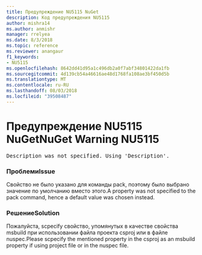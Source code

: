 ```yaml
---
title: Предупреждение NU5115 NuGet
description: Код предупреждения NU5115
author: mishra14
ms.author: anmishr
manager: rrelyea
ms.date: 8/3/2018
ms.topic: reference
ms.reviewer: anangaur
f1_keywords:
- NU5115
ms.openlocfilehash: 8642dd41d95a1c496db2a0f7abf34801422da1fb
ms.sourcegitcommit: 4d139cb54a46616ae48d1768fa108ae3bf450d5b
ms.translationtype: MT
ms.contentlocale: ru-RU
ms.lasthandoff: 08/03/2018
ms.locfileid: "39508487"
---
```

# <a name="nuget-warning-nu5115"></a><span data-ttu-id="cc56a-103">Предупреждение NU5115 NuGet</span><span class="sxs-lookup"><span data-stu-id="cc56a-103">NuGet Warning NU5115</span></span>
<pre>Description was not specified. Using 'Description'.</pre>

### <a name="issue"></a><span data-ttu-id="cc56a-104">Проблеми</span><span class="sxs-lookup"><span data-stu-id="cc56a-104">Issue</span></span>

<span data-ttu-id="cc56a-105">Свойство не было указано для команды pack, поэтому было выбрано значение по умолчанию вместо этого.</span><span class="sxs-lookup"><span data-stu-id="cc56a-105">A property was not specified to the pack command, hence a default value was chosen instead.</span></span>


### <a name="solution"></a><span data-ttu-id="cc56a-106">Решение</span><span class="sxs-lookup"><span data-stu-id="cc56a-106">Solution</span></span>

<span data-ttu-id="cc56a-107">Пожалуйста, scpecify свойство, упомянутых в качестве свойства msbuild при использовании файла проекта csproj или в файле nuspec.</span><span class="sxs-lookup"><span data-stu-id="cc56a-107">Please scpecify the mentioned property in the csproj as an msbuild property if using project file or in the nuspec file.</span></span>

